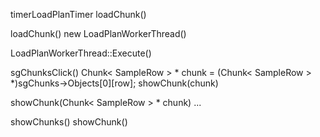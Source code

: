 ﻿
timerLoadPlanTimer
    loadChunk()
    
loadChunk()
    new LoadPlanWorkerThread()
    
LoadPlanWorkerThread::Execute()     

sgChunksClick()
    Chunk< SampleRow > * chunk = (Chunk< SampleRow > *)sgChunks->Objects[0][row];
    showChunk(chunk)

showChunk(Chunk< SampleRow > * chunk)
    ...
    
    
showChunks()
    showChunk()